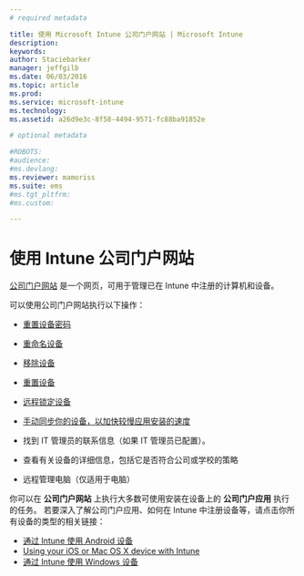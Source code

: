 ```yaml
---
# required metadata

title: 使用 Microsoft Intune 公司门户网站 | Microsoft Intune
description:
keywords:
author: Staciebarker
manager: jeffgilb
ms.date: 06/03/2016
ms.topic: article
ms.prod:
ms.service: microsoft-intune
ms.technology:
ms.assetid: a26d9e3c-8f58-4494-9571-fc88ba91852e

# optional metadata

#ROBOTS:
#audience:
#ms.devlang:
ms.reviewer: mamoriss
ms.suite: ems
#ms.tgt_pltfrm:
#ms.custom:

---
```


# 使用 Intune 公司门户网站
[公司门户网站](http://portal.manage.microsoft.com) 是一个网页，可用于管理已在 Intune 中注册的计算机和设备。

可以使用公司门户网站执行以下操作：

-   [重置设备密码](reset-your-passcode-cpwebsite.md)

-   [重命名设备](rename-your-device-cpwebsite.md)

-   [移除设备](remove-your-device-cpwebsite.md)

-   [重置设备](reset-your-device-cpwebsite.md)

-   [远程锁定设备](remote-lock-your-device-cpwebsite.md)

-   [手动同步你的设备，以加快较慢应用安装的速度](sync-your-device-manually-cpwebsite.md)

-   找到 IT 管理员的联系信息（如果 IT 管理员已配置）。 

-   查看有关设备的详细信息，包括它是否符合公司或学校的策略

-   远程管理电脑（仅适用于电脑）

你可以在 **公司门户网站** 上执行大多数可使用安装在设备上的 **公司门户应用** 执行的任务。 若要深入了解公司门户应用、如何在 Intune 中注册设备等，请点击你所有设备的类型的相关链接：

- [通过 Intune 使用 Android 设备](using-your-android-device-with-intune.md)
- [Using your iOS or Mac OS X device with Intune](using-your-ios-or-mac-os-x-device-with-intune.md)
- [通过 Intune 使用 Windows 设备](using-your-windows-device-with-intune.md)


<!--HONumber=Jun16_HO2-->


